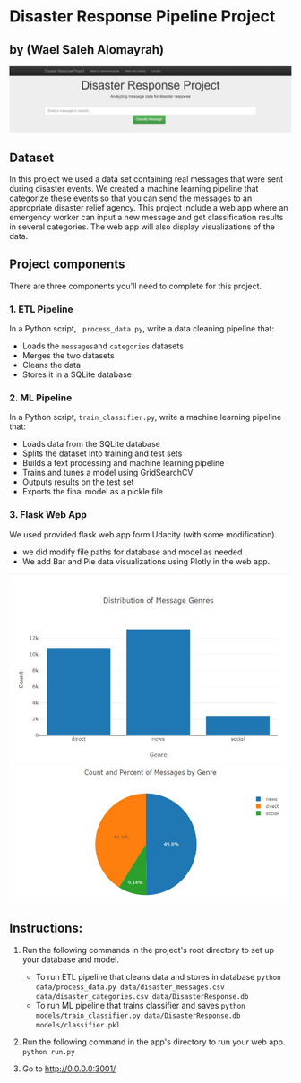 # Disaster Response Pipeline Project
## by (Wael Saleh Alomayrah)
![image](images/1.jpg)
## Dataset

In this project we used a data set containing real messages that were sent during disaster events. We created a machine learning pipeline that categorize these events so that you can send the messages to an appropriate disaster relief agency.
This project include a web app where an emergency worker can input a new message and get classification results in several categories. The web app will also display visualizations of the data.

## Project components

 There are three components you'll need to complete for this project.

### 1. ETL Pipeline
 In a Python script, ``` process_data.py```, write a data cleaning pipeline that:
- Loads the ``` messages ```and ```categories``` datasets
- Merges the two datasets
- Cleans the data
- Stores it in a SQLite database

### 2. ML Pipeline
In a Python script, ```train_classifier.py```, write a machine learning pipeline that:

- Loads data from the SQLite database
- Splits the dataset into training and test sets
- Builds a text processing and machine learning pipeline
- Trains and tunes a model using GridSearchCV
- Outputs results on the test set
- Exports the final model as a pickle file

### 3. Flask Web App
We used provided  flask web app form Udacity (with some modification).

- we did modify file paths for database and model as needed
- We add Bar and Pie data visualizations using Plotly in the web app.

![image](images/2.jpg)
![image](images/3.jpg)

## Instructions:
1. Run the following commands in the project's root directory to set up your database and model.

    - To run ETL pipeline that cleans data and stores in database
        `python data/process_data.py data/disaster_messages.csv data/disaster_categories.csv data/DisasterResponse.db`
    - To run ML pipeline that trains classifier and saves
        `python models/train_classifier.py data/DisasterResponse.db models/classifier.pkl`

2. Run the following command in the app's directory to run your web app.
    `python run.py`

3. Go to http://0.0.0.0:3001/